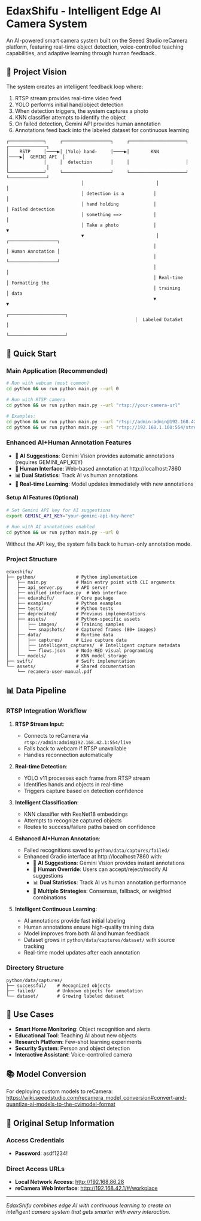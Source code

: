 # EdaxShifu - Intelligent Edge AI Camera System

An AI-powered smart camera system built on the Seeed Studio reCamera platform, featuring real-time object detection, voice-controlled teaching capabilities, and adaptive learning through human feedback.

## 🎯 Project Vision

The system creates an intelligent feedback loop where:
1. RTSP stream provides real-time video feed
2. YOLO performs initial hand/object detection
3. When detection triggers, the system captures a photo
4. KNN classifier attempts to identify the object
5. On failed detection, Gemini API provides human annotation
6. Annotations feed back into the labeled dataset for continuous learning

```
┌─────────────┐     ┌──────────────────┐     ┌─────────────────────┐     ┌──────────────┐
│    RSTP     │────▶│ (Yolo) hand-     │────▶│        KNN          │────▶│  GEMINI API  │
│             │     │  detection       │     │                     │     │              │
└─────────────┘     └──────────────────┘     └─────────────────────┘     └──────────────┘
                            │                           │                         │
                            │ detection is a           │                         │
                            │ hand holding             │                         │ Failed detection
                            │ something ==>            │                         │
                            │ Take a photo             │                         ▼
                            ▼                           │                  ┌──────────────────┐
                                                       │                  │ Human Annotation │
                                                       │                  └──────────────────┘
                                                       │                         │
                                                       │ Real-time              │ Formatting the
                                                       │ training               │ data
                                                       ▼                         ▼
                                                ┌─────────────────────┐
                                                │  Labeled DataSet    │
                                                └─────────────────────┘
```

## 🚀 Quick Start

### Main Application (Recommended)
```bash
# Run with webcam (most common)
cd python && uv run python main.py --url 0

# Run with RTSP camera
cd python && uv run python main.py --url "rtsp://your-camera-url"

# Examples:
cd python && uv run python main.py --url "rtsp://admin:admin@192.168.42.1:554/live"  # reCamera
cd python && uv run python main.py --url "rtsp://192.168.1.100:554/stream1"         # Generic IP cam
```

### Enhanced AI+Human Annotation Features
- **🤖 AI Suggestions**: Gemini Vision provides automatic annotations (requires GEMINI_API_KEY)
- **👤 Human Interface**: Web-based annotation at http://localhost:7860
- **📊 Dual Statistics**: Track AI vs human annotations
- **🔄 Real-time Learning**: Model updates immediately with new annotations

#### Setup AI Features (Optional)
```bash
# Set Gemini API key for AI suggestions
export GEMINI_API_KEY="your-gemini-api-key-here"

# Run with AI annotations enabled
cd python && uv run python main.py --url 0
```

Without the API key, the system falls back to human-only annotation mode.


### Project Structure
```
edaxshifu/
├── python/               # Python implementation
│   ├── main.py           # Main entry point with CLI arguments
│   ├── api_server.py     # API server
│   ├── unified_interface.py  # Web interface
│   ├── edaxshifu/        # Core package
│   ├── examples/         # Python examples
│   ├── tests/            # Python tests
│   ├── deprecated/       # Previous implementations
│   ├── assets/           # Python-specific assets
│   │   ├── images/       # Training samples
│   │   └── snapshots/    # Captured frames (80+ images)
│   ├── data/             # Runtime data
│   │   ├── captures/     # Live capture data
│   │   ├── intelligent_captures/  # Intelligent capture metadata
│   │   └── flows.json    # Node-RED visual programming
│   └── models/           # KNN model storage
├── swift/                # Swift implementation
└── assets/               # Shared documentation
    └── recamera-user-manual.pdf
```



## 📊 Data Pipeline

### RTSP Integration Workflow
1. **RTSP Stream Input**: 
   - Connects to reCamera via `rtsp://admin:admin@192.168.42.1:554/live`
   - Falls back to webcam if RTSP unavailable
   - Handles reconnection automatically

2. **Real-time Detection**:
   - YOLO v11 processes each frame from RTSP stream
   - Identifies hands and objects in real-time
   - Triggers capture based on detection confidence

3. **Intelligent Classification**:
   - KNN classifier with ResNet18 embeddings
   - Attempts to recognize captured objects
   - Routes to success/failure paths based on confidence

4. **Enhanced AI+Human Annotation**:
   - Failed recognitions saved to `python/data/captures/failed/`
   - Enhanced Gradio interface at http://localhost:7860 with:
     - 🤖 **AI Suggestions**: Gemini Vision provides instant annotations
     - 👤 **Human Override**: Users can accept/reject/modify AI suggestions
     - 📊 **Dual Statistics**: Track AI vs human annotation performance
     - 🔄 **Multiple Strategies**: Consensus, fallback, or weighted combinations

5. **Intelligent Continuous Learning**:
   - AI annotations provide fast initial labeling
   - Human annotations ensure high-quality training data
   - Model improves from both AI and human feedback
   - Dataset grows in `python/data/captures/dataset/` with source tracking
   - Real-time model updates after each annotation

### Directory Structure
```
python/data/captures/
├── successful/    # Recognized objects
├── failed/        # Unknown objects for annotation
└── dataset/       # Growing labeled dataset
```

## 🎯 Use Cases

- **Smart Home Monitoring**: Object recognition and alerts
- **Educational Tool**: Teaching AI about new objects
- **Research Platform**: Few-shot learning experiments
- **Security System**: Person and object detection
- **Interactive Assistant**: Voice-controlled camera

## 📚 Model Conversion

For deploying custom models to reCamera:
https://wiki.seeedstudio.com/recamera_model_conversion#convert-and-quantize-ai-models-to-the-cvimodel-format

## 🔑 Original Setup Information

### Access Credentials
- **Password**: asdf1234!

### Direct Access URLs
- **Local Network Access**: http://192.168.86.28
- **reCamera Web Interface**: http://192.168.42.1/#/workplace



---

*EdaxShifu combines edge AI with continuous learning to create an intelligent camera system that gets smarter with every interaction.*

